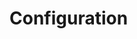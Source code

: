 # Configuration

<!-- 
This page should include:
- Configuration file format (YAML, JSON, etc.)
- Essential parameters
- Environment variables
- Example configurations
- Configuration validation
- Advanced configuration options
-->


